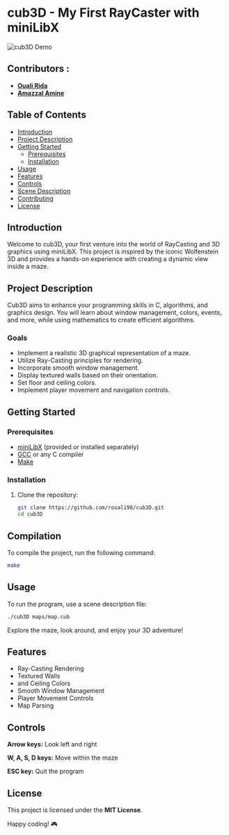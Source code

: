 # cub3D - My First RayCaster with miniLibX
![cub3D Demo](demo.gif)

## Contributors :
* [**Ouali Rida**](https://github.com/rouali98)
* [**Amazzal Amine**](https://github.com/AMAZZAL-AMINE)
  
## Table of Contents
- [Introduction](#introduction)
- [Project Description](#project-description)
- [Getting Started](#getting-started)
  - [Prerequisites](#prerequisites)
  - [Installation](#installation)
- [Usage](#usage)
- [Features](#features)
- [Controls](#controls)
- [Scene Description](#scene-description)
- [Contributing](#contributing)
- [License](#license)

## Introduction
Welcome to cub3D, your first venture into the world of RayCasting and 3D graphics using miniLibX. This project is inspired by the iconic Wolfenstein 3D and provides a hands-on experience with creating a dynamic view inside a maze.

## Project Description
Cub3D aims to enhance your programming skills in C, algorithms, and graphics design. You will learn about window management, colors, events, and more, while using mathematics to create efficient algorithms.

### Goals
- Implement a realistic 3D graphical representation of a maze.
- Utilize Ray-Casting principles for rendering.
- Incorporate smooth window management.
- Display textured walls based on their orientation.
- Set floor and ceiling colors.
- Implement player movement and navigation controls.

## Getting Started
### Prerequisites
- [miniLibX](https://github.com/42Paris/minilibx-linux) (provided or installed separately)
- [GCC](https://gcc.gnu.org/) or any C compiler
- [Make](https://www.gnu.org/software/make/)

### Installation
1. Clone the repository:
   ```bash
   git clone https://github.com/rouali98/cub3D.git
   cd cub3D
   
## Compilation
To compile the project, run the following command:

```bash
make
```

## Usage
To run the program, use a scene description file:

```bash
./cub3D maps/map.cub
```
Explore the maze, look around, and enjoy your 3D adventure!

## Features
- Ray-Casting Rendering
- Textured Walls
- and Ceiling Colors
- Smooth Window Management
- Player Movement Controls
- Map Parsing
  
## Controls
**Arrow keys:** Look left and right

**W, A, S, D keys:** Move within the maze

**ESC key:** Quit the program

## License
This project is licensed under the **MIT License**.

Happy coding! 🎮


